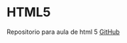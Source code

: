 # HTML5
Repositorio para aula de html 5
[GitHub](https://github.com/MarcoAurelioPaiva/HTML5/blob/master/Trabalho%201/index.html)

